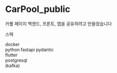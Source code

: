 # CarPool_public

카풀 페이지 백엔드, 프론트, 앱을 공유하려고 만들었습니다

스택

docker  
python fastapi pydantic  
flutter  
postgresql  
(kafka)
